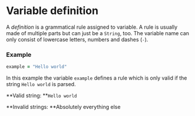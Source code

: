# Variable definition

A _definition_ is a grammatical rule assigned to variable. A rule is usually made of multiple parts but can just be a `String`, too. The variable name can only consist of lowercase letters, numbers and dashes \(`-`\).

### Example

```ruby
example = "Hello world"
```

In this example the variable `example` defines a rule which is only valid if the string `Hello world` is parsed.

**Valid string: **`Hello world`

**Invalid strings: **Absolutely everything else

